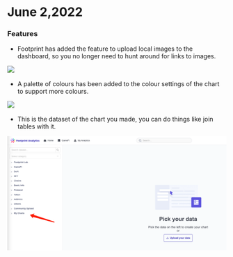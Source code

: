 # June 2,2022

### Features

* Footprint has added the feature to upload local images to the dashboard, so you no longer need to hunt around for links to images.

![](<../.gitbook/assets/2022-06-02 15.55.07.gif>)

* A palette of colours has been added to the colour settings of the chart to support more colours.

![](<../.gitbook/assets/2022-06-02 16.20.42.gif>)

* This is the dataset of the chart you made, you can do things like join tables with it.

![](<../.gitbook/assets/image (44).png>)
